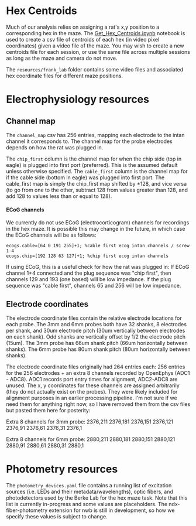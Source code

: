 # Hex Centroids
Much of our analysis relies on assigning a rat's x,y position to a corresponding hex in the maze.
The [Get_Hex_Centroids.ipynb](Get_Hex_Centroids.ipynb) notebook is used to create a csv file of centroids of each hex (in video pixel coordinates) given a video file of the maze. You may wish to create a new centroids file for each session, or use the same file across multiple sessions as long as the maze and camera do not move.

The `resources/frank_lab` folder contains some video files and associated hex coordinate files for different maze positions.

# Electrophysiology resources
## Channel map
The `channel_map` csv has 256 entries, mapping each electrode to the intan channel it corresponds to.
The channel map for the probe electrodes depends on how the rat was plugged in.  

The `chip_first` column is the channel map for when the chip side (top in eagle) is plugged into first port (preferred). This is the assumed default unless otherwise specified. The `cable_first` column is the channel map for if the cable side (bottom in eagle) was plugged into first port. The cable_first map is simply the chip_first map shifted by ±128, and vice versa (to go from one to the other, subtract 128 from values greater than 128, and add 128 to values less than or equal to 128).

#### ECoG channels
We currently do not use ECoG (electrocorticogram) channels for recordings in the hex maze. It is possible this may change in the future, in which case the ECoG channels will be as follows:
```
ecogs.cable=[64 0 191 255]+1; %cable first ecog intan channels / screw 1-4
ecogs.chip=[192 128 63 127]+1; %chip first ecog intan channels
```
If using ECoG, this is a useful check for how the rat was plugged in: If ECoG channel 1+4 connected and the plug sequence was "chip first", then channels 129 and 193 (one based) will be low impedance. If the plug sequence was "cable first", channels 65 and 256 will be low impedance.

## Electrode coordinates

The electrode coordinate files contain the relative electrode locations for each probe.
The 3mm and 6mm probes both have 32 shanks, 8 electrodes per shank, and 30um electrode pitch (30um vertically between electrodes on each shank). Odd shanks are vertically offset by 1/2 the electrode pitch (15um).
The 3mm probe has 66um shank pitch (66um horizontally between shanks).
The 6mm probe has 80um shank pitch (80um horizontally between shanks).


The electrode coordinate files originally had 264 entries each: 256 entries for the 256 electrodes + an extra 8 channels recorded by OpenEphys (ADC1 - ADC8). ADC1 records port entry times for alignment, ADC2-ADC8 are unused.
The x, y coordinates for these channels are assigned arbitrarily (they do not actually exist on the probes). They were likely included for alignment purposes in an earlier processing pipeline. I'm not sure if we need them for anything right now, so I have removed them from the csv files but pasted them here for posterity:

Extra 8 channels for 3mm probe:
2376,211
2376,181
2376,151
2376,121
2376,91
2376,61
2376,31
2376,1

Extra 8 channels for 6mm probe:
2880,211
2880,181
2880,151
2880,121
2880,91
2880,61
2880,31
2880,1

# Photometry resources
The `photometry_devices.yaml` file contains a running list of excitation sources (i.e. LEDs and their metadata/wavelengths), optic fibers, and photodetectors used by the Berke Lab for the hex maze task. Note that this list is currently in-progress and some values are placeholders. The ndx-fiber-photometry extension for nwb is still in development, so how we specify these values is subject to change.


